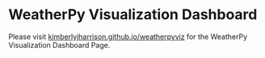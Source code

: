 # WeatherPy Visualization Dashboard

Please visit [kimberlyjharrison.github.io/weatherpyviz](kimberlyjharrison.github.io/weatherpyviz/) for the WeatherPy Visualization Dashboard Page. 
